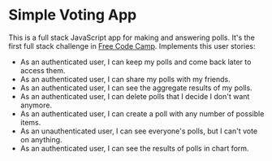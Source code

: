 # Simple Voting App

This is a full stack JavaScript app for making and answering polls. It's the first
full stack challenge in [Free Code Camp](http://www.freecodecamp.com). Implements
this user stories:

* As an authenticated user, I can keep my polls and come back later to access them.
* As an authenticated user, I can share my polls with my friends.
* As an authenticated user, I can see the aggregate results of my polls.
* As an authenticated user, I can delete polls that I decide I don't want anymore.
* As an authenticated user, I can create a poll with any number of possible items.
* As an unauthenticated user, I can see everyone's polls, but I can't vote on anything.
* As an authenticated user, I can see the results of polls in chart form. 
